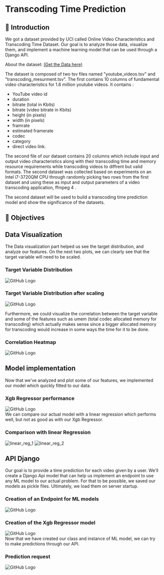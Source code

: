 # Transcoding Time Prediction 
## 🐣 Introduction
We got a dataset provided by UCI called Online Video Characteristics and Transcoding Time Dataset.
Our goal is to analyze those data, visualize them, and implement a machine learning model that can be used through a Django API.

About the dataset: <a href="https://archive.ics.uci.edu/ml/datasets/Online+Video+Characteristics+and+Transcoding+Time+Dataset" target="_blank">(Get the Data here)</a>

The dataset is composed of two tsv files named "youtube_videos.tsv" 
and "transcoding_mesurment.tsv". The first contains 10 columns of fundamental 
video characteristics for 1.6 million youtube videos. 
It contains :
* YouTube video id 
* duration 
* bitrate (total in Kbits)
* bitrate (video bitrate in Kbits) 
* height (in pixels)
* width (in pixels)
* framrate
* estimated framerate
* codec
* category
* direct video link. 

The second file of our dataset contains 20 columns which include input and output video characteristics along with their transcoding 
time and memory resource requirements while transcoding videos to diffrent but 
valid formats. The second dataset was collected based on experiments on an Intel 
i7-3720QM CPU through randomly picking two rows from the first dataset and using 
these as input and output parameters of a video transcoding application, ffmpeg 4 . 

The second dataset will be used to build a transcoding time prediction model and show the significance of the datasets.

## 🎯 Objectives

## Data Visualization 
The Data visualization part helped us see the target distribution, and analyze our features.
On the next two plots, we can clearly see that the target variable will need to be scaled. 

### Target Variable Distribution
![GitHub Logo](/images/target.png)

### Target Variable Distribution after scaling
![GitHub Logo](/images/target2.png)

Furthermore, we could visualize the correlation between the target variable and some of the features such as umem (total codec allocated memory for transcoding) which actually makes sense since a bigger allocated memory for transcoding would increase in some ways the time for it to be done.
### Correlation Heatmap
![GitHub Logo](/images/heatmap.png)

## Model implementation  
Now that we've analyzed and plot some of our features, we implemented our model which quickly fitted to our data. 
### Xgb Regressor performance
![GitHub Logo](/images/xgbperf.png)<br>
We can compare our actual model with a linear regression which performs well, but not as good as with our Xgb Regressor.
### Comparison with linear Regression
![linear_reg_1](/images/lm.png)
![linear_reg_2](/images/lm2.png)

## API Django
Our goal is to provide a time prediction for each video given by a user. We'll create a Django Api model that can help us implement an endpoint to use any ML model to our actual problem. For that to be possible, we saved our models as pickle files. Ultimately, we load them on server startup. 
### Creation of an Endpoint for ML models
![GitHub Logo](/images/endpoint.png)

### Creation of the Xgb Regressor model
![GitHub Logo](/images/ml_aglo.png) <br>
Now that we have created our class and instance of ML model, we can try to make predictions through our API.
### Prediction request
![GitHub Logo](/images/predict.png)

